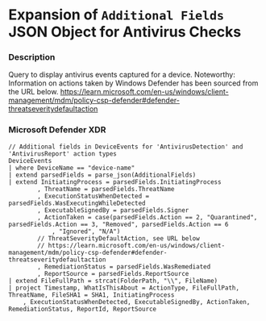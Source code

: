 # Expansion of `Additional Fields` JSON Object for Antivirus Checks

### Description
Query to display antivirus events captured for a device.
Noteworthy: Information on actions taken by Windows Defender has been sourced from the URL below.
https://learn.microsoft.com/en-us/windows/client-management/mdm/policy-csp-defender#defender-threatseveritydefaultaction

### Microsoft Defender XDR
```KQL
// Additional fields in DeviceEvents for 'AntivirusDetection' and 'AntivirusReport' action types
DeviceEvents
| where DeviceName == "device-name"
| extend parsedFields = parse_json(AdditionalFields)
| extend InitiatingProcess = parsedFields.InitiatingProcess
        , ThreatName = parsedFields.ThreatName
        , ExecutionStatusWhenDetected = parsedFields.WasExecutingWhileDetected
        , ExecutableSignedBy = parsedFields.Signer
        , ActionTaken = case(parsedFields.Action == 2, "Quarantined", parsedFields.Action == 3, "Removed", parsedFields.Action == 6
            , "Ignored", "N/A")
        // ThreatSeverityDefaultAction, see URL below
        // https://learn.microsoft.com/en-us/windows/client-management/mdm/policy-csp-defender#defender-threatseveritydefaultaction
        , RemediationStatus = parsedFields.WasRemediated
        , ReportSource = parsedFields.ReportSource
| extend FileFullPath = strcat(FolderPath, "\\", FileName)
| project Timestamp, WhatIsThisAbout = ActionType, FileFullPath, ThreatName, FileSHA1 = SHA1, InitiatingProcess
    , ExecutionStatusWhenDetected, ExecutableSignedBy, ActionTaken, RemediationStatus, ReportId, ReportSource
```
